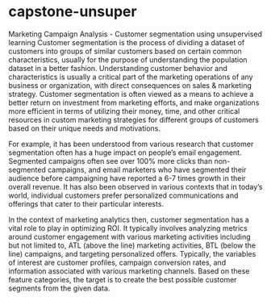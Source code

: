 # capstone-unsuper
Marketing Campaign Analysis - Customer segmentation using unsupervised learning
Customer segmentation is the process of dividing a dataset of customers into groups of similar customers based on certain common characteristics, usually for the purpose of understanding the population dataset in a better fashion. Understanding customer behavior and characteristics is usually a critical part of the marketing operations of any business or organization, with direct consequences on sales & marketing strategy. Customer segmentation is often viewed as a means to achieve a better return on investment from marketing efforts, and make organizations more efficient in terms of utilizing their money, time, and other critical resources in custom marketing strategies for different groups of customers based on their unique needs and motivations.

For example, it has been understood from various research that customer segmentation often has a huge impact on people’s email engagement. Segmented campaigns often see over 100% more clicks than non-segmented campaigns, and email marketers who have segmented their audience before campaigning have reported a 6-7 times growth in their overall revenue. It has also been observed in various contexts that in today’s world, individual customers prefer personalized communications and offerings that cater to their particular interests.

In the context of marketing analytics then, customer segmentation has a vital role to play in optimizing ROI. It typically involves analyzing metrics around customer engagement with various marketing activities including but not limited to, ATL (above the line) marketing activities, BTL (below the line) campaigns, and targeting personalized offers. Typically, the variables of interest are customer profiles, campaign conversion rates, and information associated with various marketing channels. Based on these feature categories, the target is to create the best possible customer segments from the given data.
